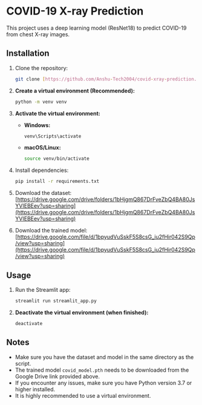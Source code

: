# COVID-19 X-ray Prediction

This project uses a deep learning model (ResNet18) to predict COVID-19 from chest X-ray images.

## Installation

1.  Clone the repository:

    ```bash
    git clone [https://github.com/Anshu-Tech2004/covid-xray-prediction.git](https://github.com/Anshu-Tech2004/covid-xray-prediction.git)
    ```

2.  **Create a virtual environment (Recommended):**

    ```bash
    python -m venv venv
    ```

3.  **Activate the virtual environment:**

    * **Windows:**

        ```bash
        venv\Scripts\activate
        ```

    * **macOS/Linux:**

        ```bash
        source venv/bin/activate
        ```

4.  Install dependencies:

    ```bash
    pip install -r requirements.txt
    ```

5.  Download the dataset: [https://drive.google.com/drive/folders/1bHjgmQ867DrFveZbQ4BA80JsYVIEBEev?usp=sharing](https://drive.google.com/drive/folders/1bHjgmQ867DrFveZbQ4BA80JsYVIEBEev?usp=sharing)
6.  Download the trained model: [https://drive.google.com/file/d/1bpyudVuSskF5S8csG_iu2fHir042S9Qp/view?usp=sharing](https://drive.google.com/file/d/1bpyudVuSskF5S8csG_iu2fHir042S9Qp/view?usp=sharing)

## Usage

1.  Run the Streamlit app:

    ```bash
    streamlit run streamlit_app.py
    ```

2.  **Deactivate the virtual environment (when finished):**

    ```bash
    deactivate
    ```

## Notes

* Make sure you have the dataset and model in the same directory as the script.
* The trained model `covid_model.pth` needs to be downloaded from the Google Drive link provided above.
* If you encounter any issues, make sure you have Python version 3.7 or higher installed.
* It is highly recommended to use a virtual environment.